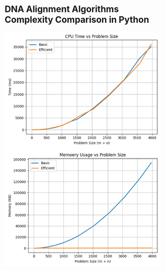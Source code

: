 # DNA Alignment Algorithms Complexity Comparison in Python

<div align="center">
  <img src="./make_charts/time_vs_size.png" alt="Alt Text">
</div>

<div align="center">
  <img src="./make_charts/memory_vs_size.png" alt="Alt Text">
</div>
